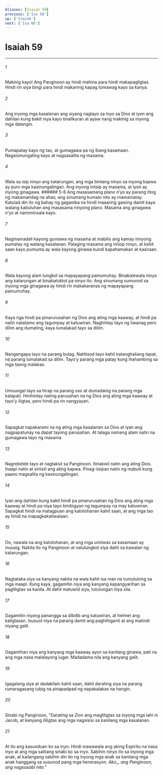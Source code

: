```yaml
---
Aliases: [Isaiah 59]
previous: ['Isa 58']
up: ['Isaiah']
next: ['Isa 60']
---
```

# Isaiah 59

***






















###### 1 










Makinig kayo! Ang Panginoon ay hindi mahina para hindi makapagligtas. Hindi rin siya bingi para hindi makarinig kapag tumawag kayo sa kanya. 





















###### 2 










Ang inyong mga kasalanan ang siyang naglayo sa inyo sa Dios at iyon ang dahilan kung bakit niya kayo tinalikuran at ayaw nang makinig sa inyong mga dalangin. 





















###### 3 










Pumapatay kayo ng tao, at gumagawa pa ng ibang kasamaan. Nagsisinungaling kayo at nagsasalita ng masama. 





















###### 4 










Wala sa isip ninyo ang katarungan; ang mga bintang ninyo sa inyong kapwa ay puro mga kasinungalingan. Ang inyong iniisip ay masama, at iyon ay inyong ginagawa. ###### 5-6 Ang masasamang plano nʼyo ay parang itlog ng makamandag na ahas; ang sinumang kumain nito ay mamamatay. Katulad din ito ng bahay ng gagamba na hindi maaaring gawing damit kaya walang kabuluhan ang masasama ninyong plano. Masama ang ginagawa nʼyo at namiminsala kayo. 





















###### 7 










Nagmamadali kayong gumawa ng masama at mabilis ang kamay ninyong pumatay ng walang kasalanan. Palaging masama ang iniisip ninyo, at kahit saan kayo pumunta ay wala kayong ginawa kundi kapahamakan at kasiraan. 





















###### 8 










Wala kayong alam tungkol sa mapayapang pamumuhay. Binabalewala ninyo ang katarungan at binabaluktot pa ninyo ito. Ang sinumang sumunod sa inyong mga ginagawa ay hindi rin makakaranas ng mapayapang pamumuhay. 





















###### 9 










Kaya nga hindi pa pinarurusahan ng Dios ang ating mga kaaway, at hindi pa natin natatamo ang tagumpay at katuwiran. Naghintay tayo ng liwanag pero dilim ang dumating, kaya lumalakad tayo sa dilim. 





















###### 10 










Nangangapa tayo na parang bulag. Natitisod tayo kahit katanghaliang tapat, na parang lumalakad sa dilim. Tayoʼy parang mga patay kung ihahambing sa mga taong malakas. 





















###### 11 










Umuungal tayo sa hirap na parang oso at dumadaing na parang mga kalapati. Hinihintay nating parusahan na ng Dios ang ating mga kaaway at tayoʼy iligtas, pero hindi pa rin nangyayari. 





















###### 12 










Sapagkat napakarami na ng ating mga kasalanan sa Dios at iyan ang nagpapatunay na dapat tayong parusahan. At talaga namang alam natin na gumagawa tayo ng masama. 





















###### 13 










Nagrebelde tayo at nagtaksil sa Panginoon. Itinakwil natin ang ating Dios. Inaapi natin at sinisiil ang ating kapwa. Pinag-iisipan natin ng mabuti kung paano magsalita ng kasinungalingan. 





















###### 14 










Iyan ang dahilan kung bakit hindi pa pinarurusahan ng Dios ang ating mga kaaway at hindi pa niya tayo binibigyan ng tagumpay na may katuwiran. Sapagkat hindi na matagpuan ang katotohanan kahit saan, at ang mga tao ay hindi na mapagkakatiwalaan. 





















###### 15 










Oo, nawala na ang katotohanan, at ang mga umiiwas sa kasamaan ay inuusig. Nakita ito ng Panginoon at nalulungkot siya dahil sa kawalan ng katarungan. 





















###### 16 










Nagtataka siya sa kanyang nakita na wala kahit isa man na tumutulong sa mga inaapi. Kung kaya, gagamitin niya ang kanyang kapangyarihan sa pagliligtas sa kanila. At dahil matuwid siya, tutulungan niya sila. 





















###### 17 










Gagamitin niyang panangga sa dibdib ang katuwiran, at helmet ang kaligtasan. Isusuot niya na parang damit ang paghihiganti at ang matindi niyang galit. 





















###### 18 










Gagantihan niya ang kanyang mga kaaway ayon sa kanilang ginawa, pati na ang mga nasa malalayong lugar. Madadama nila ang kanyang galit. 





















###### 19 










Igagalang siya at dadakilain kahit saan, dahil darating siya na parang rumaragasang tubig na pinapadpad ng napakalakas na hangin. 





















###### 20 










Sinabi ng Panginoon, "Darating sa Zion ang magliligtas sa inyong mga lahi ni Jacob, at kanyang ililigtas ang mga nagsisisi sa kanilang mga kasalanan. 





















###### 21 










At ito ang kasunduan ko sa inyo: Hindi mawawala ang aking Espiritu na nasa inyo at ang mga salitang sinabi ko sa inyo. Sabihin ninyo ito sa inyong mga anak, at kailangang sabihin din ito ng inyong mga anak sa kanilang mga anak hanggang sa susunod pang mga henerasyon. <i class="trans-change">Ako,_ ang Panginoon, ang nagsasabi nito."
